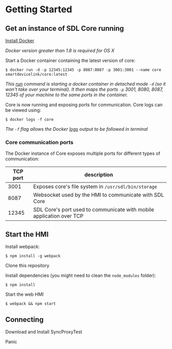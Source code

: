 # Getting Started 

## Get an instance of SDL Core running

[Install Docker](https://docs.docker.com/engine/installation/)

*Docker version greater than 1.8 is required for OS X*

Start a Docker container containing the latest version of core:
```
$ docker run -d -p 12345:12345 -p 8087:8087 -p 3001:3001 --name core smartdevicelink/core:latest
```

*This [run](https://docs.docker.com/engine/reference/run/) command is starting a docker container in detached mode `-d` (so it won't take over your terminal). It then maps the ports `-p` 3001, 8080, 8087, 12345 of your machine to the same ports in the container.*

Core is now running and exposing ports for communication. Core logs can be viewed using:
```
$ docker logs -f core
```
*The `-f` flag allows the Docker [logs](https://docs.docker.com/engine/reference/commandline/logs/) output to be followed in terminal*

### Core communication ports
The Docker instance of Core exposes multiple ports for different types of communication:

| TCP port       | description                                                 	        |
|----------------|----------------------------------------------------------------------|
| 3001           | Exposes core's file system in `/usr/sdl/bin/storage`                 |        
| 8087           | Websocket used by the HMI to communicate with SDL Core               |
| 12345          | SDL Core's port used to communicate with mobile application over TCP |

## Start the HMI

Install webpack:
```
$ npm install -g webpack
```

Clone this repository

Install dependencies (you might need to clean the `node_modules` folder):
```
$ npm install
```

Start the web HMI
```
$ webpack && npm start
```

## Connecting

Download and Install SyncProxyTest

Panic
